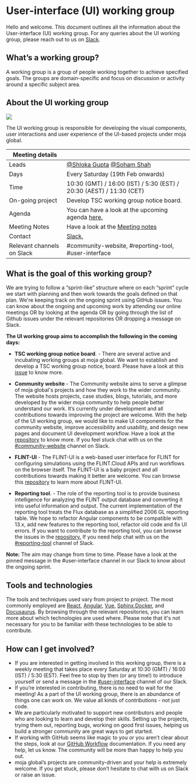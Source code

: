 # User-interface (UI) working group

Hello and welcome. This document outlines all the information about the User-interface (UI) working group. For any queries about the UI working group, please reach out to us on [Slack](https://join.slack.com/t/mojaglobal/shared_invite/zt-o6ta1ug0-rVLjAo460~d7JbZ~HpFFtw).

## What’s a working group?

A working group is a group of people working together to achieve specified goals. The groups are domain-specific and focus on discussion or activity around a specific subject area.

## About the UI working group

<a href="#incubating"><img src="https://img.shields.io/static/v1?label=Status &message=Active &color=green" /></a>

The UI working group is responsible for developing the visual components, user interactions and user experience of the UI-based projects under moja global.

| Meeting details            |                                                                                                    |
| -------------------------- | -------------------------------------------------------------------------------------------------------------- |
| Leads                      | [@Shloka Gupta](https://github.com/chicken-biryani) [@Soham Shah](https://github.com/sohamsshah) |
| Days                       | Every Saturday (19th Feb onwards)                                                                                                 |
| Time                       | 10:30 (GMT) / 16:00  (IST) / 5:30 (EST) / 20:30 (AEST) / 11:30 (CET)                                               |
| On-going project           | Develop TSC working group notice board.                                                                        |
| Agenda                     | You can have a look at the upcoming agenda [here.](agenda.md)                                                  |
| Meeting Notes              | Have a look at the [Meeting notes](MeetingNotes.md)                                                 |
| Contact                    | [Slack.](https://join.slack.com/t/mojaglobal/shared_invite/zt-o6ta1ug0-rVLjAo460~d7JbZ~HpFFtw)                 |
| Relevant channels on Slack | #community-website, #reporting-tool, #user-interface                                                 |

## What is the goal of this working group?

We are trying to follow a “sprint-like” structure where on each “sprint” cycle we start with planning and then work towards the goals defined on that plan. We're keeping track on the ongoing sprint using GitHub issues. You can know about the ongoing and upcoming work by attending our online meetings OR by looking at the agenda OR by going through the list of Github issues under the relevant repositories OR dropping a message on Slack.

**The UI working group aims to accomplish the following in the coming days:**

- **TSC working group notice board**. - There are several active and incubating working groups at moja global. We want to establish and develop a TSC working group notice, board. Please have a look at this [issue](https://github.com/moja-global/Google.Season.of.Documentation/issues/12) to know more.

- **Community website** - The Community website aims to serve a glimpse of moja global's projects and how they work to the wider community. The website hosts projects, case studies, blogs, tutorials, and more developed by the wider moja community to help people better understand our work. It’s currently under development and all contributions towards improving the project are welcome. With the help of the UI working group, we would like to make UI components for the community website, improve accessibility and usability, and design new pages and document UI development workflow. Have a look at the [repository](https://github.com/moja-global/community-website) to know more. If you feel stuck chat with us on the [#community-website](https://app.slack.com/client/T1G1M5HPF/C022V91MY0M) channel on Slack.

- **FLINT-UI** - The FLINT-UI is a web-based user interface for FLINT for configuring simulations using the FLINT.Cloud APIs and run workflows on the browser itself. The FLINT-UI is a baby project and all contributions towards making it better are welcome. You can browse this [repository](https://github.com/moja-global/FLINT-UI) to learn more about FLINT-UI.

- **Reporting tool**. - The role of the reporting tool is to provide business intelligence for analyzing the FLINT output database and converting it into useful information and output. The current implementation of the reporting tool treats the Flux database as a simplified 2006 GL reporting table. We hope to refactor Angular components to be compatible with 13.x, add new features to the reporting tool, refactor old code and fix UI errors. If you want to contribute to the reporting tool, you can browse the issues in the [repository.](https://github.com/moja-global/FLINT.Reporting) If you need help chat with us on the [#reporting-tool](https://app.slack.com/client/T1G1M5HPF/C016YNZ2ALX) channel of Slack.

**Note:** The aim may change from time to time. Please have a look at the pinned message in the #user-interface channel in our Slack to know about the ongoing sprint.

## Tools and technologies

The tools and techniques used vary from project to project. The most commonly employed are [React](https://reactjs.org/), [Angular](https://angular.io/), [Vue](https://vuejs.org/), [Sphinx](https://www.sphinx-doc.org/en/master/),[Docker](https://www.docker.com/), and [Docusaurus](https://docusaurus.io/). By browsing through the relevant repositories, you can learn more about which technologies are used where. Please note that it's not necessary for you to be familiar with these technologies to be able to contribute.

## How can I get involved?

- If you are interested in getting involved in this working group, there is a weekly meeting that takes place every Saturday at 10:30 (GMT) / 16:00  (IST) / 5:30 (EST). Feel free to stop by then (or any time!) to introduce yourself or send a message in the [#user-interface](https://app.slack.com/client/T1G1M5HPF/C010Z37GL2U) channel of our Slack.
- If you’re interested in contributing, there is no need to wait for the meeting! As a part of the UI working group, there is an abundance of things one can work on. We value all kinds of contributions - not just code.
- We are particularly motivated to support new contributors and people who are looking to learn and develop their skills. Setting up the projects, trying them out, reporting bugs, working on good first issues, helping us build a stronger community are great ways to get started.
- If working with GitHub seems like magic to you or you aren’t clear about the steps, look at our [GitHub Workflow](https://docs.moja.global/en/latest/DeveloperWorkflow/index.html) documentation. If you need any help, let us know. The community will be more than happy to help you out.
- moja global’s projects are community-driven and your help is extremely welcome. If you get stuck, please don’t hesitate to chat with us on Slack or raise an issue.
